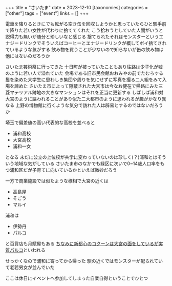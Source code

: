 +++
title = "さいたま"
date = 2023-12-10
[taxonomies]
categories = ["other"]
tags = ["event"]
links = []
+++

電車を降りるときにでも転がる空き缶を回収しようかと思っていたらひと駅手前で降りた若い女性が代わりに捨ててくれた
こう拾おうとしていた人間がいうと説得力も無いが随分と珍しいなと感じる
捨てられたそれはモンスターというエナジードリンクでそういえばコーヒーとエナジードリンクが概してポイ捨てされているような気がする
飲み物を買うことが少ないので知らないが缶の飲み物は他にはないのだろうか

さいたま芸術祭に行ってきた
十日町が被っていたこともあり往路は少子化が嘘のように若い人で溢れていた
会場である旧市民会館おおみやの前でたむろする髪を染めた大学生に思わしき集団や周りを気にせずに写真を撮る二人組をみて入場を諦めた
さいたま市によって隠蔽された大宮市は今なお健在で帰路にみた三菱マテリアル跡地の大きなマンションはそれを正当に更新する
しばしば浦和対大宮のように謳われることがあり似た二大都市のように思われるが趣がかなり異なる
上野の博物館に行くような気分で訪れた人は辟易とするのではないだろうか

埼玉で偏差値の高い代表的な高校を並べると
- 浦和高校
- 大宮高校
- 浦和一女

となる
未だに公立の上位校が共学に変わっていないのは珍しく(？)浦和とはそういう地域な気がしている
さいたま市のなかでも緑区に次いで0~14歳人口率をもつ浦和区だが子育てに向いているかといえば微妙だろう

一方で商業施設では似たような様相で大宮の近くは
- 高島屋
- そごう
- マルイ

浦和は
- 伊勢丹
- パルコ

と百貨店も月賦屋もある
[ちなみに新都心のコクーンは大宮の面をしているが実質パルコ](https://www.parco.co.jp/parco/corporate/pdf/annai2005_all.pdf)といわれる

せっかくなので浦和に寄ってから帰った
駅の近くではモンスターが配られていて老若男女が並んでいた

ここは休日にイベントへ参加してしまった自業自得ということでひとつ